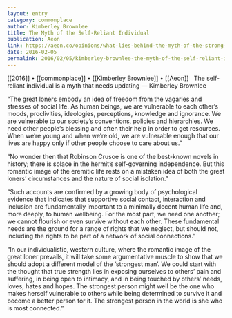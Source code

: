 ```yaml
---
layout: entry
category: commonplace
author: Kimberley Brownlee
title: The Myth of the Self-Reliant Individual
publication: Aeon
link: https://aeon.co/opinions/what-lies-behind-the-myth-of-the-strong-self-reliant-loner
date: 2016-02-05
permalink: 2016/02/05/kimberley-brownlee-the-myth-of-the-self-reliant-individual
---
```


[[2016]] • [[commonplace]] • [[Kimberley Brownlee]] • [[Aeon]]
 
The self-reliant individual is a myth that needs updating — Kimberley Brownlee 

“The great loners embody an idea of freedom from the vagaries and stresses of social life. As human beings, we are vulnerable to each other’s moods, proclivities, ideologies, perceptions, knowledge and ignorance. We are vulnerable to our society’s conventions, policies and hierarchies. We need other people’s blessing and often their help in order to get resources. When we’re young and when we’re old, we are vulnerable enough that our lives are happy only if other people choose to care about us.”

“No wonder then that Robinson Crusoe is one of the best-known novels in history; there is solace in the hermit’s self-governing independence. But this romantic image of the eremitic life rests on a mistaken idea of both the great loners’ circumstances and the nature of social isolation.”

“Such accounts are confirmed by a growing body of psychological evidence that indicates that supportive social contact, interaction and inclusion are fundamentally important to a minimally decent human life and, more deeply, to human wellbeing. For the most part, we need one another; we cannot flourish or even survive without each other. These fundamental needs are the ground for a range of rights that we neglect, but should not, including the rights to be part of a network of social connections.”

“In our individualistic, western culture, where the romantic image of the great loner prevails, it will take some argumentative muscle to show that we should adopt a different model of the ‘strongest man’. We could start with the thought that true strength lies in exposing ourselves to others’ pain and suffering, in being open to intimacy, and in being touched by others’ needs, loves, hates and hopes. The strongest person might well be the one who makes herself vulnerable to others while being determined to survive it and become a better person for it. The strongest person in the world is she who is most connected.”

